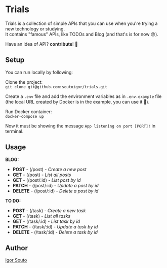 # **Trials**

Trials is a collection of simple APIs that you can use when you're trying a new technology or studying.  
It contains "famous" APIs, like TODOs and Blog (and that's is for now 😜).  
  
Have an idea of API? **contribute**! 🙌

## Setup

You can run locally by following:

Clone the project:  
`git clone git@github.com:soutoigor/trials.git`

Create a `.env` file and add the environment variables as in `.env.example` file  
(the local URL created by Docker is in the example, you can use it 🤙).  

Run Docker container:  
`docker-compose up`
  
Now it must be showing the message `App listening on port [PORT]!` in terminal.

## Usage  

**BLOG:**  
- **POST** - (/post) - *Create a new post*
- **GET** - (/post) - *List all posts*
- **GET** - (/post/:id) - *List post by id*
- **PATCH** - (/post/:id) - *Update a post by id*
- **DELETE** - (/post/:id) - *Delete a post by id*

**TO DO:**  
- **POST** - (/task) - *Create a new task*
- **GET** - (/task) - *List all tasks*
- **GET** - (/task/:id) - *List task by id*
- **PATCH** - (/task/:id) - *Update a task by id*
- **DELETE** - (/task/:id) - *Delete a task by id*

## Author
[Igor Souto](https://www.linkedin.com/in/igor-souto/)
